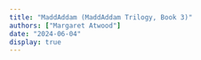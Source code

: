 ```yaml
---
title: "MaddAddam (MaddAddam Trilogy, Book 3)"
authors: ["Margaret Atwood"]
date: "2024-06-04"
display: true
---
```


<!-- Your comments or review here -->
